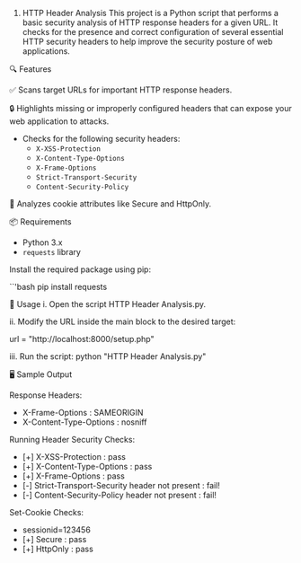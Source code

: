 1. HTTP Header Analysis
This project is a Python script that performs a basic security analysis of HTTP response headers for a given URL. 
It checks for the presence and correct configuration of several essential HTTP security headers to help improve the security posture of web applications.


🔍 Features

✅ Scans target URLs for important HTTP response headers.

🔒 Highlights missing or improperly configured headers that can expose your web application to attacks.
- Checks for the following security headers:
  - `X-XSS-Protection`
  - `X-Content-Type-Options`
  - `X-Frame-Options`
  - `Strict-Transport-Security`
  - `Content-Security-Policy`

🍪 Analyzes cookie attributes like Secure and HttpOnly.

📦 Requirements

- Python 3.x
- `requests` library

Install the required package using pip:

``'bash
pip install requests
 
🚀 Usage
i. Open the script HTTP Header Analysis.py.

ii. Modify the URL inside the main block to the desired target:


url = "http://localhost:8000/setup.php"

iii. Run the script:
python "HTTP Header Analysis.py"

🖥️ Sample Output


Response Headers:

- X-Frame-Options : SAMEORIGIN
- X-Content-Type-Options : nosniff

Running Header Security Checks:

- [+] X-XSS-Protection : pass
- [+] X-Content-Type-Options : pass
- [+] X-Frame-Options : pass
- [-] Strict-Transport-Security header not present : fail!
- [-] Content-Security-Policy header not present : fail!

Set-Cookie Checks:
- sessionid=123456
- [+] Secure : pass
- [+] HttpOnly : pass


